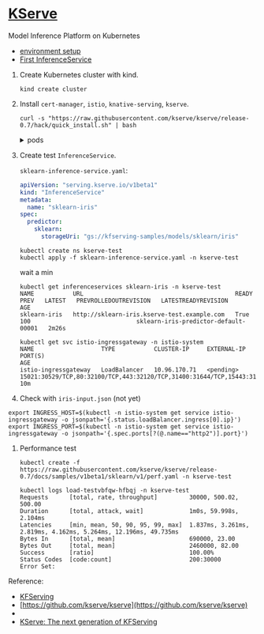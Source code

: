 # [KServe](https://kserve.github.io/website/master/)

Model Inference Platform on Kubernetes

- [environment setup](https://kserve.github.io/website/0.7/get_started/#install-the-kserve-quickstart-environment)
- [First InferenceService](https://kserve.github.io/website/0.7/get_started/first_isvc/#4-curl-the-inferenceservice)

1. Create Kubernetes cluster with kind.
    ```
    kind create cluster
    ```
1. Install `cert-manager`, `istio`, `knative-serving`, `kserve`.

    ```
    curl -s "https://raw.githubusercontent.com/kserve/kserve/release-0.7/hack/quick_install.sh" | bash
    ```

    <details><summary>pods</summary>

    ```
    kubectl get pod -A
    NAMESPACE            NAME                                         READY   STATUS    RESTARTS   AGE
    cert-manager         cert-manager-76b7c557d5-rnkgx                1/1     Running   0          3m39s
    cert-manager         cert-manager-cainjector-655d695d74-gxvzn     1/1     Running   0          3m39s
    cert-manager         cert-manager-webhook-7955b9bb97-mj89j        1/1     Running   0          3m39s
    istio-system         istio-egressgateway-5547fcc8fc-4f5lx         1/1     Running   0          4m5s
    istio-system         istio-ingressgateway-8f568d595-9h9kj         1/1     Running   0          4m5s
    istio-system         istiod-568d797f55-dxs89                      1/1     Running   0          4m23s
    knative-serving      activator-7c4fbc97cf-c7jd8                   1/1     Running   0          3m44s
    knative-serving      autoscaler-87c6f49c-zsmpc                    1/1     Running   0          3m44s
    knative-serving      controller-78d6897c65-chqzl                  1/1     Running   0          3m44s
    knative-serving      istio-webhook-7b4d84887c-85tc9               1/1     Running   0          3m42s
    knative-serving      networking-istio-595947b649-x9jrh            1/1     Running   0          3m42s
    knative-serving      webhook-6bcf6c6658-qhlj8                     1/1     Running   0          3m44s
    kserve               kserve-controller-manager-0                  2/2     Running   0          2m49s
    kube-system          coredns-558bd4d5db-6f6nv                     1/1     Running   2          13d
    kube-system          coredns-558bd4d5db-l7csh                     1/1     Running   2          13d
    kube-system          etcd-kind-control-plane                      1/1     Running   2          13d
    kube-system          kindnet-vfxnf                                1/1     Running   2          13d
    kube-system          kube-apiserver-kind-control-plane            1/1     Running   2          13d
    kube-system          kube-controller-manager-kind-control-plane   1/1     Running   2          13d
    kube-system          kube-proxy-ph9fg                             1/1     Running   2          13d
    kube-system          kube-scheduler-kind-control-plane            1/1     Running   2          13d
    local-path-storage   local-path-provisioner-547f784dff-5t42j      1/1     Running   3          13d
    ```

    </details>

1. Create test `InferenceService`.

    `sklearn-inference-service.yaml`:

    ```yaml
    apiVersion: "serving.kserve.io/v1beta1"
    kind: "InferenceService"
    metadata:
      name: "sklearn-iris"
    spec:
      predictor:
        sklearn:
          storageUri: "gs://kfserving-samples/models/sklearn/iris"
    ```

    ```
    kubectl create ns kserve-test
    kubectl apply -f sklearn-inference-service.yaml -n kserve-test
    ```

    wait a min

    ```
    kubectl get inferenceservices sklearn-iris -n kserve-test
    NAME           URL                                           READY   PREV   LATEST   PREVROLLEDOUTREVISION   LATESTREADYREVISION                    AGE
    sklearn-iris   http://sklearn-iris.kserve-test.example.com   True           100                              sklearn-iris-predictor-default-00001   2m26s
    ```

    ```
    kubectl get svc istio-ingressgateway -n istio-system
    NAME                   TYPE           CLUSTER-IP     EXTERNAL-IP   PORT(S)                                                                      AGE
    istio-ingressgateway   LoadBalancer   10.96.170.71   <pending>     15021:30529/TCP,80:32100/TCP,443:32120/TCP,31400:31644/TCP,15443:31203/TCP   10m
    ```

1. Check with `iris-input.json` (not yet)

```
export INGRESS_HOST=$(kubectl -n istio-system get service istio-ingressgateway -o jsonpath='{.status.loadBalancer.ingress[0].ip}')
export INGRESS_PORT=$(kubectl -n istio-system get service istio-ingressgateway -o jsonpath='{.spec.ports[?(@.name=="http2")].port}')
```

1. Performance test

    ```
    kubectl create -f https://raw.githubusercontent.com/kserve/kserve/release-0.7/docs/samples/v1beta1/sklearn/v1/perf.yaml -n kserve-test
    ```

    ```
    kubectl logs load-testvbfqw-hfbqj -n kserve-test
    Requests      [total, rate, throughput]         30000, 500.02, 500.00
    Duration      [total, attack, wait]             1m0s, 59.998s, 2.104ms
    Latencies     [min, mean, 50, 90, 95, 99, max]  1.837ms, 3.261ms, 2.819ms, 4.162ms, 5.264ms, 12.196ms, 49.735ms
    Bytes In      [total, mean]                     690000, 23.00
    Bytes Out     [total, mean]                     2460000, 82.00
    Success       [ratio]                           100.00%
    Status Codes  [code:count]                      200:30000
    Error Set:
    ```

Reference:
- [KFServing](https://www.kubeflow.org/docs/components/kfserving/)
- [https://github.com/kserve/kserve](https://github.com/kserve/kserve)
- [](https://speakerdeck.com/zuiurs/ml-platform-hands-on-with-kubernetes)
- [KServe: The next generation of KFServing](https://blog.kubeflow.org/release/official/2021/09/27/kfserving-transition.html)
